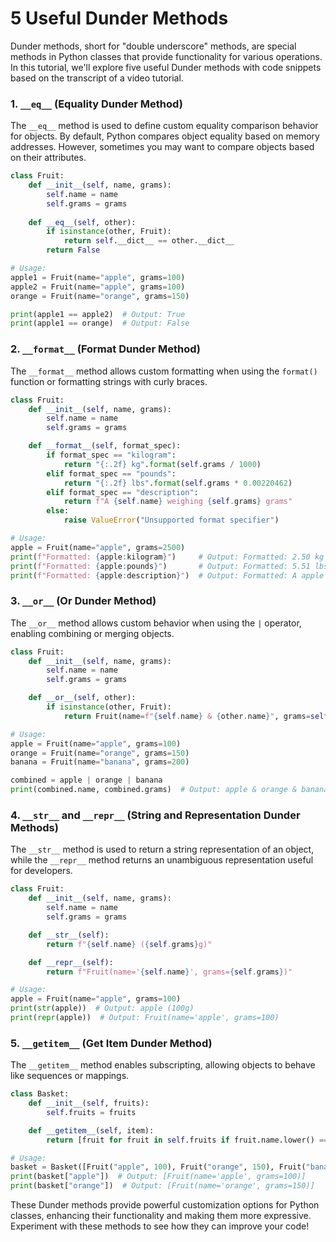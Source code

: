 # 5 Useful Dunder Methods

Dunder methods, short for "double underscore" methods, are special methods in Python classes that provide functionality for various operations. In this tutorial, we'll explore five useful Dunder methods with code snippets based on the transcript of a video tutorial.

### 1. `__eq__` (Equality Dunder Method)

The `__eq__` method is used to define custom equality comparison behavior for objects. By default, Python compares object equality based on memory addresses. However, sometimes you may want to compare objects based on their attributes.

```python
class Fruit:
    def __init__(self, name, grams):
        self.name = name
        self.grams = grams
  
    def __eq__(self, other):
        if isinstance(other, Fruit):
            return self.__dict__ == other.__dict__
        return False

# Usage:
apple1 = Fruit(name="apple", grams=100)
apple2 = Fruit(name="apple", grams=100)
orange = Fruit(name="orange", grams=150)

print(apple1 == apple2)  # Output: True
print(apple1 == orange)  # Output: False
```

### 2. `__format__` (Format Dunder Method)

The `__format__` method allows custom formatting when using the `format()` function or formatting strings with curly braces.

```python
class Fruit:
    def __init__(self, name, grams):
        self.name = name
        self.grams = grams

    def __format__(self, format_spec):
        if format_spec == "kilogram":
            return "{:.2f} kg".format(self.grams / 1000)
        elif format_spec == "pounds":
            return "{:.2f} lbs".format(self.grams * 0.00220462)
        elif format_spec == "description":
            return f"A {self.name} weighing {self.grams} grams"
        else:
            raise ValueError("Unsupported format specifier")

# Usage:
apple = Fruit(name="apple", grams=2500)
print(f"Formatted: {apple:kilogram}")     # Output: Formatted: 2.50 kg
print(f"Formatted: {apple:pounds}")       # Output: Formatted: 5.51 lbs
print(f"Formatted: {apple:description}")  # Output: Formatted: A apple weighing 2500 grams
```

### 3. `__or__` (Or Dunder Method)

The `__or__` method allows custom behavior when using the `|` operator, enabling combining or merging objects.

```python
class Fruit:
    def __init__(self, name, grams):
        self.name = name
        self.grams = grams

    def __or__(self, other):
        if isinstance(other, Fruit):
            return Fruit(name=f"{self.name} & {other.name}", grams=self.grams + other.grams)

# Usage:
apple = Fruit(name="apple", grams=100)
orange = Fruit(name="orange", grams=150)
banana = Fruit(name="banana", grams=200)

combined = apple | orange | banana
print(combined.name, combined.grams)  # Output: apple & orange & banana 450
```

### 4. `__str__` and `__repr__` (String and Representation Dunder Methods)

The `__str__` method is used to return a string representation of an object, while the `__repr__` method returns an unambiguous representation useful for developers.

```python
class Fruit:
    def __init__(self, name, grams):
        self.name = name
        self.grams = grams

    def __str__(self):
        return f"{self.name} ({self.grams}g)"

    def __repr__(self):
        return f"Fruit(name='{self.name}', grams={self.grams})"

# Usage:
apple = Fruit(name="apple", grams=100)
print(str(apple))  # Output: apple (100g)
print(repr(apple))  # Output: Fruit(name='apple', grams=100)
```

### 5. `__getitem__` (Get Item Dunder Method)

The `__getitem__` method enables subscripting, allowing objects to behave like sequences or mappings.

```python
class Basket:
    def __init__(self, fruits):
        self.fruits = fruits

    def __getitem__(self, item):
        return [fruit for fruit in self.fruits if fruit.name.lower() == item.lower()]

# Usage:
basket = Basket([Fruit("apple", 100), Fruit("orange", 150), Fruit("banana", 200)])
print(basket["apple"])  # Output: [Fruit(name='apple', grams=100)]
print(basket["orange"])  # Output: [Fruit(name='orange', grams=150)]
```

These Dunder methods provide powerful customization options for Python classes, enhancing their functionality and making them more expressive. Experiment with these methods to see how they can improve your code!
